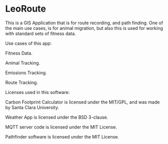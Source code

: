 # LeoRoute
This is a GIS Application that is for route recording, and path finding. One of the main use cases, is for animal migration, but also this is used for working with standard sets of fitness data. 

Use cases of this app: 

Fitness Data.

Animal Tracking.

Emissions Tracking. 

Route Tracking. 





Licenses used in this software: 

Carbon Footprint Calculator is licensed under the MIT/GPL, and was made by Santa Clara University.

Weather App is licensed under the BSD 3-clause. 

MQTT server code is licensed under the MIT License. 

Pathfinder software is licensed under the MIT License. 
